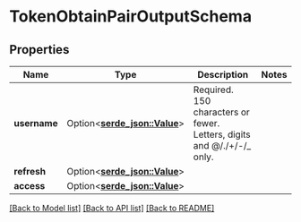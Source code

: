 # TokenObtainPairOutputSchema

## Properties

Name | Type | Description | Notes
------------ | ------------- | ------------- | -------------
**username** | Option<[**serde_json::Value**](.md)> | Required. 150 characters or fewer. Letters, digits and @/./+/-/_ only. | 
**refresh** | Option<[**serde_json::Value**](.md)> |  | 
**access** | Option<[**serde_json::Value**](.md)> |  | 

[[Back to Model list]](../README.md#documentation-for-models) [[Back to API list]](../README.md#documentation-for-api-endpoints) [[Back to README]](../README.md)


